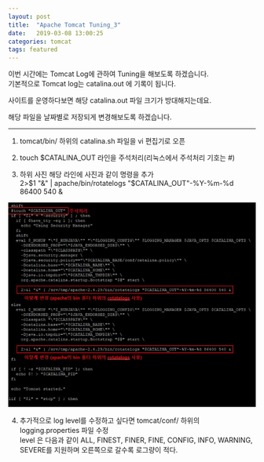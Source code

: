 ```yaml
---
layout: post
title:  "Apache Tomcat Tuning_3"
date:   2019-03-08 13:00:25
categories: tomcat
tags: featured
---
```


이번 시간에는 Tomcat Log에 관하여 Tuning을 해보도록 하겠습니다. <br>
기본적으로 Tomcat log는 catalina.out 에 기록이 됩니다.

사이트를 운영하다보면 해당 catalina.out 파일 크기가 방대해지는데요.

해당 파일을 날짜별로 저장되게 변경해보도록 하겠습니다. 

---------------------------------------

1. tomcat/bin/ 하위의 catalina.sh 파일을 vi 편집기로 오픈

2. touch $CATALINA_OUT 라인을 주석처리(리눅스에서 주석처리 기호는 #)

3. 하위 사진 해당 라인에 사진과 같이 명령을 추가 <br>
  2>$1 "&" | apache/bin/rotatelogs "$CATALINA_OUT"-%Y-%m-%d 86400 540 &
  
  
  ![catalinalogImg](./image/catalinaLog.JPG)
  
4. 추가적으로 log level를 수정하고 싶다면 tomcat/conf/ 하위의 logging.properties 파일 수정 <br>
level 은 다음과 같이 ALL, FINEST, FINER, FINE, CONFIG, INFO, WARNING, SEVERE를 지원하며 오른쪽으로 갈수록 로그량이 적다.
